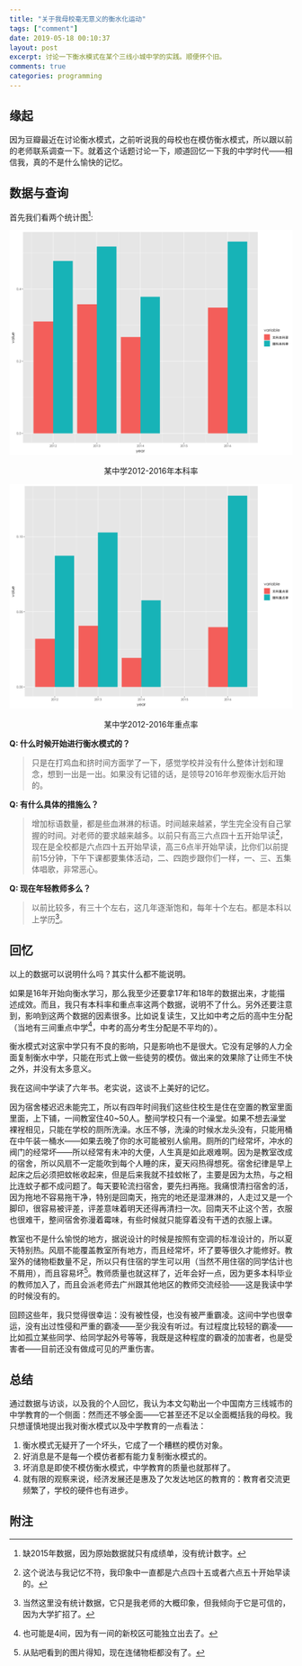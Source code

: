 ```yaml
---
title: "关于我母校毫无意义的衡水化运动"
tags: ["comment"]
date: 2019-05-18 00:10:37
layout: post
excerpt: 讨论一下衡水模式在某个三线小城中学的实践。顺便怀个旧。
comments: true
categories: programming
---
```


## 缘起 ##

因为豆瓣最近在讨论衡水模式，之前听说我的母校也在模仿衡水模式，所以跟以前的老师联系调查一下。就着这个话题讨论一下，顺道回忆一下我的中学时代——相信我，真的不是什么愉快的记忆。

## 数据与查询 ##

首先我们看两个统计图[^1]:

![本科率](/images/lems_u.png)
<center> 某中学2012-2016年本科率 </center>

![重点率](/images/lems_p.png)
<center> 某中学2012-2016年重点率 </center>


**Q: 什么时候开始进行衡水模式的？**

> 只是在打鸡血和挤时间方面学了一下，感觉学校并没有什么整体计划和理念，想到一出是一出。如果没有记错的话，是领导2016年参观衡水后开始的。

**Q: 有什么具体的措施么？**

> 增加标语数量，都是些血淋淋的标语。时间越来越紧，学生完全没有自己掌握的时间。对老师的要求越来越多。以前只有高三六点四十五开始早读[^2]，现在是全校都是六点四十五开始早读，高三6点半开始早读，比你们以前提前15分钟，下午下课都要集体活动，二、四跑步跟你们一样，一、三、五集体唱歌，非常恶心。

**Q: 现在年轻教师多么？**

> 以前比较多，有三十个左右，这几年逐渐饱和，每年十个左右。都是本科以上学历[^3]。

## 回忆 ##

以上的数据可以说明什么吗？其实什么都不能说明。

如果是16年开始向衡水学习，那么我至少还要拿17年和18年的数据出来，才能描述成效。而且，我只有本科率和重点率这两个数据，说明不了什么。另外还要注意到，影响到这两个数据的因素很多。比如说复读生，又比如中考之后的高中生分配（当地有三间重点中学[^4]，中考的高分考生分配是不平均的）。

衡水模式对这家中学只有不良的影响，只是影响也不是很大。它没有足够的人力全面复制衡水中学，只能在形式上做一些徒劳的模仿。做出来的效果除了让师生不快之外，并没有太多意义。

我在这间中学读了六年书。老实说，这谈不上美好的记忆。

因为宿舍楼迟迟未能完工，所以有四年时间我们这些住校生是住在空置的教室里面里面，上下铺，一间教室住40~50人。整间学校只有一个澡堂。如果不想去澡堂裸裎相见，只能在学校的厕所洗澡。水压不够，洗澡的时候水龙头没有，只能用桶在中午装一桶水——如果去晚了你的水可能被别人偷用。厕所的门经常坏，冲水的阀门的经常坏——所以经常有未冲的大便，人生真是如此艰难啊。因为是教室改成的宿舍，所以风扇不一定能吹到每个人睡的床，夏天闷热得想死。宿舍纪律是早上起床之后必须把蚊帐收起来，但是后来我就不挂蚊帐了，主要是因为太热，与之相比连蚊子都不成问题了。每天要轮流扫宿舍，要先扫再拖。我痛恨清扫宿舍的活，因为拖地不容易拖干净，特别是回南天，拖完的地还是湿淋淋的，人走过又是一个脚印，很容易被评差，评差意味着明天还得再清扫一次。回南天不止这个苦，衣服也很难干，整间宿舍弥漫着霉味，有些时候就只能穿着没有干透的衣服上课。

教室也不是什么愉悦的地方，据说设计的时候是按照有空调的标准设计的，所以夏天特别热。风扇不能覆盖教室所有地方，而且经常坏，坏了要等很久才能修好。教室外的储物柜数量不足，所以只有住宿的学生可以用（当然不用住宿的同学估计也不屑用），而且容易坏[^5]。教师质量也就这样了，近年会好一点，因为更多本科毕业的教师加入了，而且会派老师去广州跟其他地区的教师交流经验——这是我读中学的时候没有的。

回顾这些年，我只觉得很幸运：没有被性侵，也没有被严重霸凌。这间中学也很幸运，没有出过性侵和严重的霸凌——至少我没有听过。有过程度比较轻的霸凌——比如孤立某些同学、给同学起外号等等，我既是这种程度的霸凌的加害者，也是受害者——目前还没有做成可见的严重伤害。

## 总结 ##

通过数据与访谈，以及我的个人回忆，我认为本文勾勒出一个中国南方三线城市的中学教育的一个侧面：然而还不够全面——它甚至还不足以全面概括我的母校。我只想谨慎地提出我对衡水模式以及中学教育的一点看法：

1. 衡水模式无疑开了一个坏头，它成了一个糟糕的模仿对象。
2. 好消息是不是每一个模仿者都有能力复制衡水模式的。
3. 坏消息是即使不模仿衡水模式，中学教育的质量也就那样了。
4. 就有限的观察来说，经济发展还是惠及了欠发达地区的教育的：教育者交流更频繁了，学校的硬件也有进步。

## 附注 ##

[^1]: 缺2015年数据，因为原始数据就只有成绩单，没有统计数字。

[^2]: 这个说法与我记忆不符，我印象中一直都是六点四十五或者六点五十开始早读的。

[^3]: 当然这里没有统计数据，它只是我老师的大概印象，但我倾向于它是可信的，因为大学扩招了。

[^4]: 也可能是4间，因为有一间的新校区可能独立出去了。

[^5]: 从贴吧看到的图片得知，现在连储物柜都没有了。
